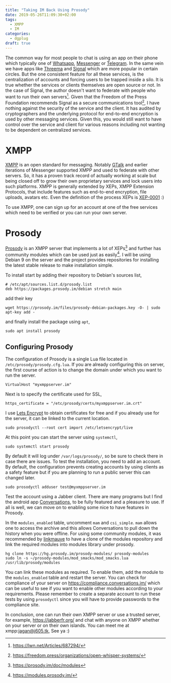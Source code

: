```yaml
---
title: "Taking IM Back Using Prosody"
date: 2019-05-26T11:09:30+02:00
tags:
  - XMPP
  - IM
categories:
  - dgplug
draft: true
---
```

The common way for most people to chat is using an app on their phone which typically one of [Whatsapp](https://whatsapp.com), [Messenger](https://messenger.com) or [Telegram](https://telegram.org).
In the same vein we have apps like [Threema](https://threema.ch) and [Signal](https://signal.org) which are more popular in certain circles.
But the one consistent feature for all these services, is the centralization of accounts and forcing users to be trapped inside a silo.
It is true whether the services or clients themselves are open source or not.
In the case of Signal, the author doesn't want to federate with people who want to run their own servers[^1].
Given that the Freedom of the Press Foundation recommends Signal as a secure communications tool[^2], I have nothing against the security of the service and the client.
It has audited by cryptographers and the underlying protocol for end-to-end encryption is used by other messaging services.
Given this, you would still want to have control over the service and client for various reasons including not wanting to be dependent on centralized services.

# XMPP
[XMPP](https://xmpp.org/) is an open standard for messaging.
Notably [GTalk](https://developers.google.com/talk/) and earlier iterations of Messenger supported XMPP and used to federate with other servers.
So, it has a proven track record of actually working at scale but being closed off to grow their own proprietary services and lock users into such platforms.
XMPP is generally extended by XEPs, XMPP Extension Protocols, that include features such as end-to-end encryption, file uploads, avatars etc.
Even the definition of the process XEPs is [XEP-0001](https://xmpp.org/extensions/xep-0001.html) :)

To use XMPP, one can sign up for an account at one of the free services which need to be verified or you can run your own server.

# Prosody
[Prosody](https://prosody.im) is an XMPP server that implements a lot of XEPs[^3] and further has community modules which can be used just as easily[^4].
I will be using Debian 9 on the server and the project provides repositories for installing the latest stable release to make installation simple.

To install start by adding their repository to Debian's sources list,
```
# /etc/apt/sources.list.d/prosody.list
deb https://packages.prosody.im/debian stretch main
```
add their key
```
wget https://prosody.im/files/prosody-debian-packages.key -O- | sudo apt-key add -
```
and finally install the package using `apt`,
```
sudo apt install prosody
```

## Configuring Prosody
The configuration of Prosody is a single Lua file located in `/etc/prosody/prosody.cfg.lua`.
If you are already configuring this on server, the first course of action is to change the domain under which you want to run the server.
```
VirtualHost "myxmppserver.im"
```

Next is to specify the certificate used for SSL,
```
https_certificate = "/etc/prosody/certs/myxmppserver.im.crt"
```
I use [Lets Encrypt](https://letsencrypt.org/) to obtain certificates for free and if you already use for the server, it can be linked to the current location.
```
sudo prosodyctl --root cert import /etc/letsencrypt/live
```
At this point you can start the server using `systemctl`,
```
sudo systemctl start prosody
```
By default it will log under `/var/logs/prosody/`, so be sure to check there in case there are issues.
To test the installation, you need to add an account.
By default, the configuration prevents creating accounts by using clients as a safety feature but if you are planning to run a public server this can changed later.
```
sudo prosodyctl adduser test@myxmppserver.im
```
Test the account using a Jabber client.
There are many programs but I find the android app [Conversations](https://conversations.im), to be fully featured and a pleasure to use.
If all is well, we can move on to enabling some nice to have features in Prosody.

In the `modules_enabled` table, uncomment `mam` and `csi_simple`.
`mam` allows one to access the archive and this allows Conversations to pull down the history when you were offline.
For using some community modules, it was recommended by [linkmauve](https://linkmauve.fr) to have a clone of the modules repository and link the required modules into modules library under prosody.
```
hg clone https://hg.prosody.im/prosody-modules/ prosody-modules
sudo ln -s ~/prosody-modules/mod_smacks/mod_smacks.lua /usr/lib/prosody/modules
```
You can link these modules as required.
To enable them, add the module to the `modules_enabled` table and restart the server.
You can check for compliance of your server on https://compliance.conversations.im/ which can be useful to see if you want to enable other modules according to your requirements.
Please remember to create a separate account to run these tests by using `prosodyctl` since you will have to provide passwords to the compliance site.

In conclusion, one can run their own XMPP server or use a trusted server, for example, https://jabberfr.org/ and chat with anyone on XMPP whether on your server or on their own islands.
You can meet me at xmpp:jagan@j605.tk, See ya :)

[^1]: https://lwn.net/Articles/687294/
[^2]: https://freedom.press/organizations/open-whisper-systems/
[^3]: https://prosody.im/doc/modules
[^4]: https://modules.prosody.im/
